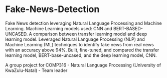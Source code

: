 # Fake-News-Detection
Fake News detection leveraging Natural Language Processing and Machine Learning. Machine Learning models used: CNN and BERT-BASED-UNCASED. A comparison between transfer learning model and deep learning model. Leveraged Natural Language Processing (NLP) and Machine Learning (ML) techniques to identify fake news from real news with an accuracy above 94%. Built, fine-tuned, and compared the transfer learning model, BERT-base-uncased, and the deep learning model, CNN.

A group project for COMP316 - Natural Language Processing (University of KwaZulu-Natal) - Team leader

